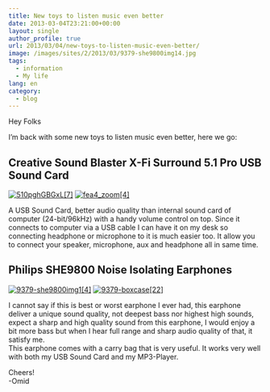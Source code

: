 ```yaml
---
title: New toys to listen music even better
date: 2013-03-04T23:21:00+00:00
layout: single
author_profile: true
url: 2013/03/04/new-toys-to-listen-music-even-better/
image: /images/sites/2/2013/03/9379-she9800img14.jpg
tags:
  - information
  - My life
lang: en
category: 
  - blog
---
```

Hey Folks

I’m back with some new toys to listen music even better, here we go:

## Creative Sound Blaster X-Fi Surround 5.1 Pro USB Sound Card

[![510pghGBGxL[7]](/images/2013/03/510pghGBGxL7-300x159.jpg)](/images/2013/03/510pghGBGxL7.jpg) [![fea4_zoom[4]](/images/2013/03/fea4_zoom4-300x202.jpg)](/images/2013/03/fea4_zoom4.jpg)

A USB Sound Card, better audio quality than internal sound card of computer (24-bit/96kHz) with a handy volume control on top. Since it connects to computer via a USB cable I can have it on my desk so connecting headphone or microphone to it is much easier too. It allow you to connect your speaker, microphone, aux and headphone all in same time.

## Philips SHE9800 Noise Isolating Earphones

[![9379-she9800img1[4]](/images/2013/03/9379-she9800img14-300x271.jpg)](/images/2013/03/9379-she9800img14.jpg) [![9379-boxcase[22]](/images/2013/03/9379-boxcase22-300x190.jpg)](/images/2013/03/9379-boxcase22.jpg)

I cannot say if this is best or worst earphone I ever had, this earphone deliver a unique sound quality, not deepest bass nor highest high sounds, expect a sharp and high quality sound from this earphone, I would enjoy a bit more bass but when I hear full range and sharp audio quality of that, it satisfy me.  
This earphone comes with a carry bag that is very useful. It works very well with both my USB Sound Card and my MP3-Player.

Cheers!  
-Omid
